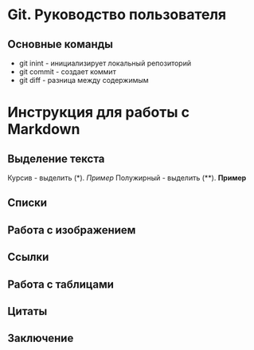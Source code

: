 # Git. Руководство пользователя
## Основные команды
* git inint - инициализирует локальный репозиторий
* git commit - создает коммит
* git diff - разница между содержимым
# Инструкция для работы с Markdown
## Выделение текста
Курсив - выделить (*). *Пример*
Полужирный - выделить (**). **Пример**
## Списки
## Работа с изображением
## Ссылки
## Работа с таблицами
## Цитаты
## Заключение